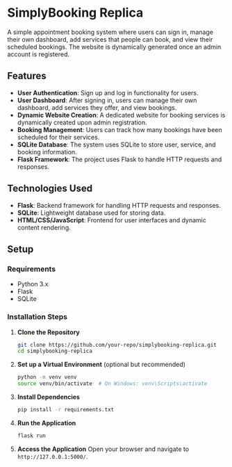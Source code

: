# SimplyBooking Replica

A simple appointment booking system where users can sign in, manage their own dashboard, add services that people can book, and view their scheduled bookings. The website is dynamically generated once an admin account is registered.

## Features
- **User Authentication**: Sign up and log in functionality for users.
- **User Dashboard**: After signing in, users can manage their own dashboard, add services they offer, and view bookings.
- **Dynamic Website Creation**: A dedicated website for booking services is dynamically created upon admin registration.
- **Booking Management**: Users can track how many bookings have been scheduled for their services.
- **SQLite Database**: The system uses SQLite to store user, service, and booking information.
- **Flask Framework**: The project uses Flask to handle HTTP requests and responses.

## Technologies Used
- **Flask**: Backend framework for handling HTTP requests and responses.
- **SQLite**: Lightweight database used for storing data.
- **HTML/CSS/JavaScript**: Frontend for user interfaces and dynamic content rendering.

## Setup

### Requirements
- Python 3.x
- Flask
- SQLite

### Installation Steps
1. **Clone the Repository**
    ```bash
    git clone https://github.com/your-repo/simplybooking-replica.git
    cd simplybooking-replica
    ```

2. **Set up a Virtual Environment** (optional but recommended)
    ```bash
    python -m venv venv
    source venv/bin/activate  # On Windows: venv\Scripts\activate
    ```

3. **Install Dependencies**
    ```bash
    pip install -r requirements.txt
    ```

4. **Run the Application**
    ```bash
    flask run
    ```

5. **Access the Application**
    Open your browser and navigate to `http://127.0.0.1:5000/`.
